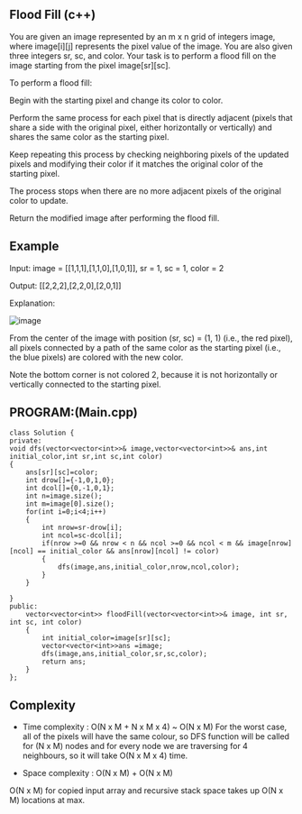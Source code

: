 ## Flood Fill (c++)

You are given an image represented by an m x n grid of integers image, where image[i][j] represents the pixel value of the image. You are also given three integers sr, sc, and color. Your task is to perform a flood fill on the image starting from the pixel image[sr][sc].

To perform a flood fill:

Begin with the starting pixel and change its color to color.

Perform the same process for each pixel that is directly adjacent (pixels that share a side with the original pixel, either horizontally or vertically) and shares the same color as the starting pixel.

Keep repeating this process by checking neighboring pixels of the updated pixels and modifying their color if it matches the original color of the starting pixel.

The process stops when there are no more adjacent pixels of the original color to update.

Return the modified image after performing the flood fill.
## Example
Input: image = [[1,1,1],[1,1,0],[1,0,1]], sr = 1, sc = 1, color = 2

Output: [[2,2,2],[2,2,0],[2,0,1]]

Explanation:

![image](https://github.com/user-attachments/assets/cbcae6e2-3908-45ff-9a7a-96b53d4137ed)

From the center of the image with position (sr, sc) = (1, 1) (i.e., the red pixel), all pixels connected by a path of the same color as the starting pixel (i.e., the blue pixels) are colored with the new color.

Note the bottom corner is not colored 2, because it is not horizontally or vertically connected to the starting pixel.

## PROGRAM:(Main.cpp)
```
class Solution {
private:
void dfs(vector<vector<int>>& image,vector<vector<int>>& ans,int initial_color,int sr,int sc,int color)
{
    ans[sr][sc]=color;
    int drow[]={-1,0,1,0};
    int dcol[]={0,-1,0,1};
    int n=image.size();
    int m=image[0].size();
    for(int i=0;i<4;i++)
    {
        int nrow=sr-drow[i];
        int ncol=sc-dcol[i];
        if(nrow >=0 && nrow < n && ncol >=0 && ncol < m && image[nrow][ncol] == initial_color && ans[nrow][ncol] != color)
        {
            dfs(image,ans,initial_color,nrow,ncol,color);
        }
    }

}
public:
    vector<vector<int>> floodFill(vector<vector<int>>& image, int sr, int sc, int color) 
    {
        int initial_color=image[sr][sc];
        vector<vector<int>>ans =image;
        dfs(image,ans,initial_color,sr,sc,color);
        return ans;    
    }
};
```
## Complexity
- Time complexity : O(N x M + N x M x 4) ~ O(N x M) For the worst case, all of the pixels will have the same colour, so DFS function will be called for (N x M) nodes and for every node we are traversing for 4 neighbours, so it will take O(N x M x 4) time.

- Space complexity : O(N x M) + O(N x M)

O(N x M) for copied input array and recursive stack space takes up O(N x M) locations at max. 

